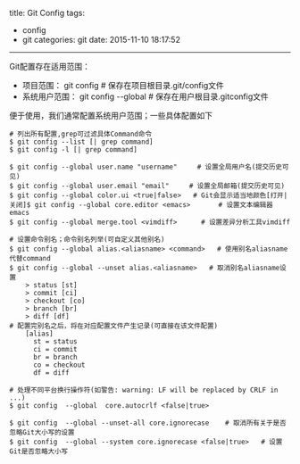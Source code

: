 title: Git Config
tags:
  - config
  - git
categories: git
date: 2015-11-10 18:17:52
---

Git配置存在适用范围：

-  项目范围： git config      # 保存在项目根目录.git/config文件
-  系统用户范围： git config --global      # 保存在用户根目录.gitconfig文件

便于使用，我们通常配置系统用户范围；一些具体配置如下

	# 列出所有配置,grep可过滤具体Command命令
	$ git config --list	[| grep command]
	$ git config -l [| grep command]

	$ git config --global user.name "username"     # 设置全局用户名(提交历史可见)
    $ git config --global user.email "email"     # 设置全局邮箱(提交历史可见)
    $ git config --global color.ui <true|false>   # Git会显示适当地颜色[打开|关闭]$ git config --global core.editor <emacs>       # 设置文本编辑器emacs
    $ git config --global merge.tool <vimdiff>      # 设置差异分析工具vimdiff
     
    # 设置命令别名；命令别名列举(可自定义其他别名)
	$ git config --global alias.<aliasname> <command> 	# 使用别名aliasname代替command
	$ git config --global --unset alias.<aliasname>   # 取消别名aliasname设置
		> status [st]
		> commit [ci]
		> checkout [co]
		> branch [br]
		> diff [df]
	# 配置完别名之后，将在对应配置文件产生记录(可直接在该文件配置)
		[alias]  
	      st = status  
	      ci = commit  
	      br = branch  
	      co = checkout  
	      df = diff 
	   
	# 处理不同平台换行操作符(如警告: warning: LF will be replaced by CRLF in ...)
    $ git config  --global  core.autocrlf <false|true> 

	$ git config  --global --unset-all core.ignorecase    # 取消所有关于是否忽略Git大小写的设置
	$ git config  --global --system core.ignorecase <false|true>   # 设置Git是否忽略大小写